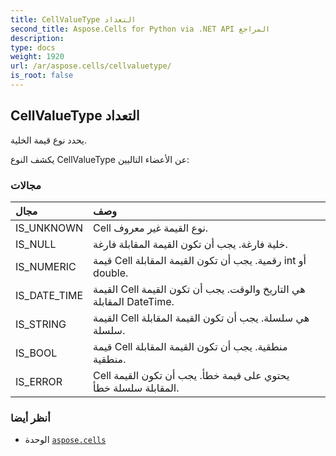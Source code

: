```yaml
---
title: CellValueType التعداد
second_title: Aspose.Cells for Python via .NET API المراجع
description:
type: docs
weight: 1920
url: /ar/aspose.cells/cellvaluetype/
is_root: false
---
```

##  CellValueType التعداد
يحدد نوع قيمة الخلية.



يكشف النوع CellValueType عن الأعضاء التاليين:

###  مجالات
| مجال| وصف|
| :- | :- |
| IS_UNKNOWN | Cell نوع القيمة غير معروف.|
| IS_NULL | خلية فارغة. يجب أن تكون القيمة المقابلة فارغة.|
| IS_NUMERIC | قيمة Cell رقمية. يجب أن تكون القيمة المقابلة int أو double.|
| IS_DATE_TIME | القيمة Cell هي التاريخ والوقت. يجب أن تكون القيمة المقابلة DateTime.|
| IS_STRING | القيمة Cell هي سلسلة. يجب أن تكون القيمة المقابلة سلسلة.|
| IS_BOOL | قيمة Cell منطقية. يجب أن تكون القيمة المقابلة منطقية.|
| IS_ERROR | Cell يحتوي على قيمة خطأ. يجب أن تكون القيمة المقابلة سلسلة خطأ.|



###  أنظر أيضا
* الوحدة [`aspose.cells`](..)
